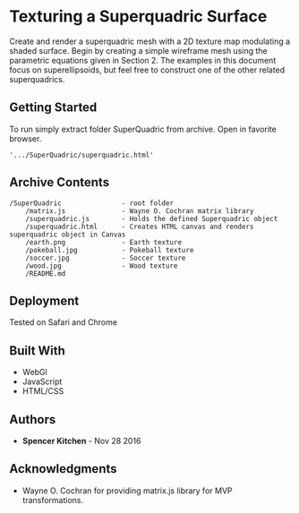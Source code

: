 # Texturing a Superquadric Surface

Create and render a superquadric mesh with a 2D texture map modulating a shaded surface. Begin by creating a simple wireframe mesh using the parametric equations given in Section 2. The examples in this document focus on superellipsoids, but feel free to construct one of the other related superquadrics.

## Getting Started

To run simply extract folder SuperQuadric from archive. Open in favorite browser.
```
'.../SuperQuadric/superquadric.html' 
```

## Archive Contents

```
/SuperQuadric               - root folder
    /matrix.js              - Wayne O. Cochran matrix library
    /superquadric.js        - Holds the defined Superquadric object
    /superquadric.html      - Creates HTML canvas and renders superquadric object in Canvas
    /earth.png              - Earth texture
    /pokeball.jpg           - Pokeball texture
    /soccer.jpg             - Soccer texture
    /wood.jpg               - Wood texture
    /README.md              
```

## Deployment

Tested on Safari and Chrome

## Built With

* WebGl
* JavaScript
* HTML/CSS

## Authors

* **Spencer Kitchen** - Nov 28 2016

## Acknowledgments
* Wayne O. Cochran for providing matrix.js library for MVP transformations.
